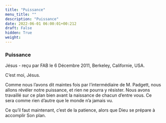 ```yaml
---
title: "Puissance"
menu_title: ""
description: "Puissance"
date: 2022-06-01 06:00:01+00:212
draft: False
hidden: True
weight:
---
```

### Puissance

Jésus - reçu par FAB le 6 Décembre 2011, Berkeley, Californie, USA.

C’est moi, Jésus.

Comme nous l’avons dit maintes fois par l’intermédiaire de M. Padgett, nous allons révéler notre puissance, et rien ne pourra y résister. Nous avons travaillé sur ce plan bien avant la naissance de chacun d’entre vous. Ce sera comme rien d’autre que le monde n’a jamais vu.

Ce qu’il faut maintenant, c’est de la patience, alors que Dieu se prépare à accomplir Son plan.
